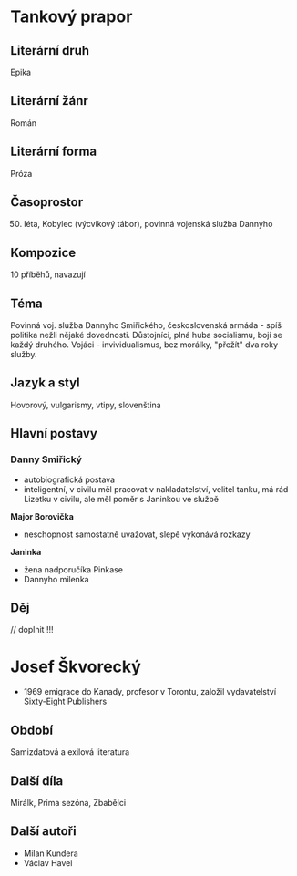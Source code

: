# Tankový prapor

## Literární druh
Epika
## Literární žánr
Román
## Literární forma
Próza
## Časoprostor
50. léta, Kobylec (výcvikový tábor), povinná vojenská služba Dannyho
## Kompozice
10 příběhů, navazují
## Téma
Povinná voj. služba Dannyho Smiřického, československá armáda - spíš politika nežli nějaké dovednosti. Důstojníci, plná huba socialismu, bojí se každý druhého. Vojáci - invividualismus, bez morálky, "přežít" dva roky služby.
## Jazyk a styl
Hovorový, vulgarismy, vtipy, slovenština
## Hlavní postavy
### Danny Smiřický
 - autobiografická postava
 - inteligentní, v civilu měl pracovat v nakladatelství, velitel tanku, má rád Lizetku v civilu, ale měl poměr s Janinkou ve službě

**Major Borovička**
 - neschopnost samostatně uvažovat, slepě vykonává rozkazy

**Janinka**
 - žena nadporučíka Pinkase
 - Dannyho milenka

## Děj

// doplnit !!!

# Josef Škvorecký
 - 1969 emigrace do Kanady, profesor v Torontu, založil vydavatelství Sixty-Eight Publishers
## Období
Samizdatová a exilová literatura
## Další díla
Mirálk, Prima sezóna, Zbabělci
## Další autoři
- Milan Kundera
- Václav Havel